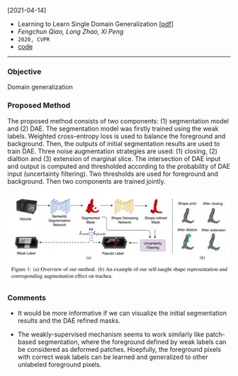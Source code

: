 [2021-04-14]
- Learning to Learn Single Domain Generalization [[pdf]](https://arxiv.org/pdf/2003.13216.pdf) 
- *Fengchun Qiao, Long Zhao, Xi Peng*
- `2020, CVPR`
- [code](https://github.com/joffery/M-ADA)

****

### Objective
Domain generalization

### Proposed Method
The proposed method consists of two components: (1) segmentation model and (2) DAE. The segmentation model was firstly trained using the weak labels. Weighted cross-entropy loss is used to balance the foreground and background. Then, the outputs of initial segmentation results are used to train DAE. Three noise augmentation strategies are used: (1) closing, (2) dialtion and (3) extension of marginal slice. The intersection of DAE input and output is computed and thresholded according to the probability of DAE input (uncertainty filtering). Two thresholds are used for foreground and background. Then two components are trained jointly.

![Alt text](https://github.com/han-liu/Papers/blob/master/figures/Weakly%20Supervised%20Volumetric%20Segmentation%20via%20Self-taught%20Shape%20Denoising%20Model.png?raw=true)


### Comments

- It would be more informative if we can visualize the initial segmentation results and the DAE refined masks. 

- The weakly-supervised mechanism seems to work similarly like patch-based segmentation, where the foreground defined by weak labels can be considered as deformed patches. Hoepfully, the foreground pixels with correct weak labels can be learned and generalized to other unlabeled foreground pixels. 